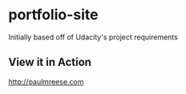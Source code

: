 # portfolio-site
Initially based off of Udacity's project requirements

## View it in Action
http://paulmreese.com
